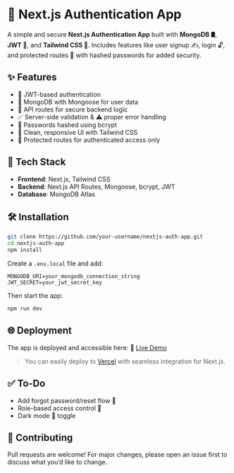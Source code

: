 # 🚀 Next.js Authentication App

A simple and secure **Next.js Authentication App** built with **MongoDB 🛢️**, **JWT 🔐**, and **Tailwind CSS 🎨**.
Includes features like user signup ✍️, login 🔓, and protected routes 🚫 with hashed passwords for added security.

## ✨ Features

* 🔐 JWT-based authentication
* 🧬 MongoDB with Mongoose for user data
* 🔄 API routes for secure backend logic
* ✅ Server-side validation & ⚠️ proper error handling
* 🧂 Passwords hashed using bcrypt
* 🎨 Clean, responsive UI with Tailwind CSS
* 🧭 Protected routes for authenticated access only

## 🔧 Tech Stack

* **Frontend**: Next.js, Tailwind CSS
* **Backend**: Next.js API Routes, Mongoose, bcrypt, JWT
* **Database**: MongoDB Atlas

## 🛠️ Installation

```bash
git clone https://github.com/your-username/nextjs-auth-app.git
cd nextjs-auth-app
npm install
```

Create a `.env.local` file and add:

```env
MONGODB_URI=your_mongodb_connection_string
JWT_SECRET=your_jwt_secret_key
```

Then start the app:

```bash
npm run dev
```

## 🌐 Deployment

The app is deployed and accessible here:
🔗 [Live Demo](https://next-js-auth-app-seven.vercel.app/login)

> You can easily deploy to [Vercel](https://vercel.com/) with seamless integration for Next.js.



## ✅ To-Do

* Add forgot password/reset flow 🔄
* Role-based access control 🔐
* Dark mode 🌙 toggle

## 🙌 Contributing

Pull requests are welcome! For major changes, please open an issue first to discuss what you’d like to change.



